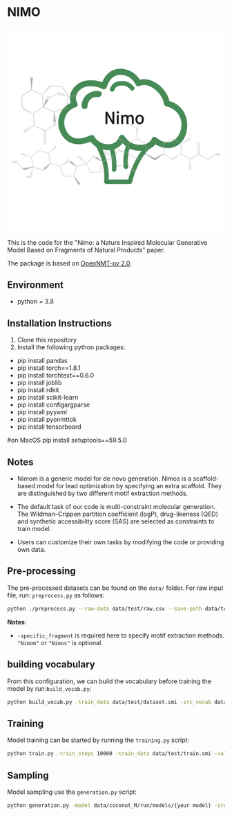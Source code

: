 # NIMO
![img_1.png](img_1.png)

This is the code for the "Nimo: a Nature Inspired Molecular Generative Model Based on Fragments of Natural Products" paper.

The package is based on [OpenNMT-py 2.0](http://opennmt.net/OpenNMT-py/).

## Environment
- python = 3.8

## Installation Instructions

1. Clone this repository
2. Install the following python packages:
* pip install pandas
* pip install torch==1.8.1
* pip install torchtext==0.6.0
* pip install joblib
* pip install rdkit
* pip install scikit-learn
* pip install configargparse
* pip install pyyaml
* pip install pyonmttok
* pip install tensorboard

#on MacOS
pip install setuptools==59.5.0

## Notes
- Nimom is a generic model for de novo generation.
Nimos is a scaffold-based model for lead optimization by specifying an extra scaffold. They are distinguished by two different motif extraction methods.


- The default task of our code is multi-constraint molecular generation. 
The Wildman–Crippen partition coefficient (logP), drug-likeness (QED) and synthetic accessibility score (SAS) are selected as constraints to train model. 


- Users can customize their own tasks by modifying the code or providing own data.


## Pre-processing 

The pre-processed datasets can be found on the `data/` folder. For raw input file, run: `preprocess.py`
as follows:

```bash
python ./preprocess.py --raw-data data/test/raw.csv --save-path data/test --specific_fragment Nimom
```

**Notes**:
- `-specific_fragment` is required here to specify motif extraction methods. `"Nimom"` or `"Nimos"` is optional.


## building vocabulary

From this configuration, we can build the vocabulary before training the model by run:`build_vocab.py`:
```bash
python build_vocab.py -train_data data/test/dataset.smi -src_vocab data/test/run/test.vocab.src --n_sample -1
```


## Training

Model training can be started by running the `training.py` script:
```bash
python train.py -train_steps 10000 -train_data data/test/train.smi -valid_data data/test/valid.smi -src_vocab data/test/run/test.vocab.src -save_model data/test/run/models/model_lm -tensorboard_log_dir data/test/run/tensorboard
```


## Sampling 

Model sampling use the `generation.py` script:
```bash
python generation.py -model data/coconut_M/run/models/{your model} -src data/coconut_M/lm_input.txt -output data/coconut_M/lm_pred.txt -n_best 5 -beam_size 10
```
